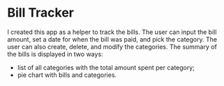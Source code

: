 # Bill Tracker 
I created this app as a helper to track the bills. 
The user can input the bill amount, set a date for when the bill was paid, and pick the category. 
The user can also create, delete, and modify the categories.
The summary of the bills is displayed in two ways:
- list of all categories with the total amount spent per category;
- pie chart with bills and categories.
